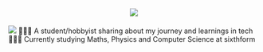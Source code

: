 <h1 align="center" style="color: white;">
    <img src="https://readme-typing-svg.herokuapp.com?font=Fira+Code&size=25&pause=1000&color=F7F7F7&center=true&random=false&width=435&lines=Hi+There!+%F0%9F%91%8B;I'm+Rudra+Patel" />
</h1>

<!-- About me section-->
<a>
    <img src="https://readme-typing-svg.herokuapp.com?font=Fira+Code&pause=1000&color=F7F7F7&repeat=false&random=false&width=435&lines=About+Me"/>
</a>
👩🏻‍💻 A student/hobbyist sharing about my journey and learnings in tech <br/>
👩🏻‍🎓 Currently studying Maths, Physics and Computer Science at sixthform <br/>
<!--
**rudrapatel08/rudrapatel08** is a ✨ _special_ ✨ repository because its `README.md` (this file) appears on your GitHub profile.

Here are some ideas to get you started:

- 🔭 I’m currently working on ...
- 🌱 I’m currently learning ...
- 👯 I’m looking to collaborate on ...
- 🤔 I’m looking for help with ...
- 💬 Ask me about ...
- 📫 How to reach me: ...
- 😄 Pronouns: ...
- ⚡ Fun fact: ...
-->
